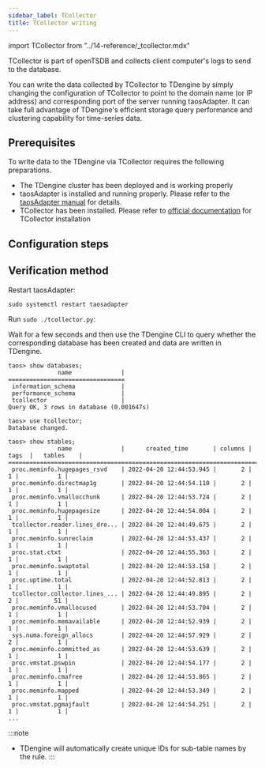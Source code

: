 ```yaml
---
sidebar_label: TCollector
title: TCollector writing
---
```


import TCollector from "../14-reference/_tcollector.mdx"

TCollector is part of openTSDB and collects client computer's logs to send to the database.

You can write the data collected by TCollector to TDengine by simply changing the configuration of TCollector to point to the domain name (or IP address) and corresponding port of the server running taosAdapter. It can take full advantage of TDengine's efficient storage query performance and clustering capability for time-series data.

## Prerequisites

To write data to the TDengine via TCollector requires the following preparations.
- The TDengine cluster has been deployed and is working properly
- taosAdapter is installed and running properly. Please refer to the [taosAdapter manual](/reference/taosadapter) for details.
- TCollector has been installed. Please refer to [official documentation](http://opentsdb.net/docs/build/html/user_guide/utilities/tcollector.html#installation-of-tcollector) for TCollector installation

## Configuration steps
<TCollector />

## Verification method

Restart taosAdapter:

```
sudo systemctl restart taosadapter
```

Run `sudo ./tcollector.py`:

Wait for a few seconds and then use the TDengine CLI to query whether the corresponding database has been created and data are written in TDengine.

```
taos> show databases;
              name              |
=================================
 information_schema             |
 performance_schema             |
 tcollector                     |
Query OK, 3 rows in database (0.001647s)

taos> use tcollector;
Database changed.

taos> show stables;
              name              |      created_time       | columns |  tags  |   tables    |
============================================================================================
 proc.meminfo.hugepages_rsvd    | 2022-04-20 12:44:53.945 |       2 |      1 |           1 |
 proc.meminfo.directmap1g       | 2022-04-20 12:44:54.110 |       2 |      1 |           1 |
 proc.meminfo.vmallocchunk      | 2022-04-20 12:44:53.724 |       2 |      1 |           1 |
 proc.meminfo.hugepagesize      | 2022-04-20 12:44:54.004 |       2 |      1 |           1 |
 tcollector.reader.lines_dro... | 2022-04-20 12:44:49.675 |       2 |      1 |           1 |
 proc.meminfo.sunreclaim        | 2022-04-20 12:44:53.437 |       2 |      1 |           1 |
 proc.stat.ctxt                 | 2022-04-20 12:44:55.363 |       2 |      1 |           1 |
 proc.meminfo.swaptotal         | 2022-04-20 12:44:53.158 |       2 |      1 |           1 |
 proc.uptime.total              | 2022-04-20 12:44:52.813 |       2 |      1 |           1 |
 tcollector.collector.lines_... | 2022-04-20 12:44:49.895 |       2 |      2 |          51 |
 proc.meminfo.vmallocused       | 2022-04-20 12:44:53.704 |       2 |      1 |           1 |
 proc.meminfo.memavailable      | 2022-04-20 12:44:52.939 |       2 |      1 |           1 |
 sys.numa.foreign_allocs        | 2022-04-20 12:44:57.929 |       2 |      2 |           1 |
 proc.meminfo.committed_as      | 2022-04-20 12:44:53.639 |       2 |      1 |           1 |
 proc.vmstat.pswpin             | 2022-04-20 12:44:54.177 |       2 |      1 |           1 |
 proc.meminfo.cmafree           | 2022-04-20 12:44:53.865 |       2 |      1 |           1 |
 proc.meminfo.mapped            | 2022-04-20 12:44:53.349 |       2 |      1 |           1 |
 proc.vmstat.pgmajfault         | 2022-04-20 12:44:54.251 |       2 |      1 |           1 |
...
```

:::note

- TDengine will automatically create unique IDs for sub-table names by the rule.
:::
